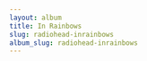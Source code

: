 ```yaml
---
layout: album
title: In Rainbows
slug: radiohead-inrainbows
album_slug: radiohead-inrainbows
---
```

